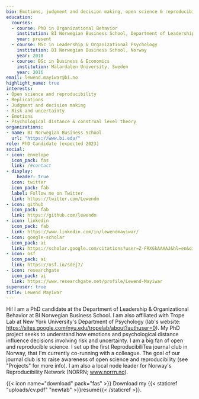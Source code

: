 ```yaml
---
bio: Emotions, judgment and decision making, open science & reproducibility.
education:
  courses:
  - course: PhD in Organizational Behavior
    institution: BI Norwegian Business School, Department of Leadership and Organizational Behavior
    year: present
  - course: MSc in Leadership & Organizational Psychology
    institution: BI Norwegian Business School, Norway
    year: 2018
  - course: BSc in Business & Economics
    institution: Mälardalen University, Sweden
    year: 2016
email: lewend.mayiwar@bi.no
highlight_name: true
interests:
- Open science and reproducibility
- Replications
- Judgment and decision making
- Risk and uncertainty
- Emotions
- Psychological distance & construal level theory
organizations:
- name: BI Norwegian Business School
  url: "https://www.bi.edu/"
role: PhD Candidate (expected 2023)
social:
- icon: envelope
  icon_pack: fas
  link: /#contact
- display:
    header: true
  icon: twitter
  icon_pack: fab
  label: Follow me on Twitter
  link: https://twitter.com/Lewendm
- icon: github
  icon_pack: fab
  link: https://github.com/lewendm
- icon: linkedin
  icon_pack: fab
  link: https://www.linkedin.com/in/lewendmayiwar/
- icon: google-scholar
  icon_pack: ai
  link: https://scholar.google.com/citations?user=Z-FRXGkAAAAJ&hl=en&oi=ao
- icon: osf
  icon_pack: ai
  link: https://osf.io/sdej7/
- icon: researchgate
  icon_pack: ai
  link: https://www.researchgate.net/profile/Lewend-Mayiwar
superuser: true
title: Lewend Mayiwar
---
```


Hi! I am a PhD candidate at the Department of Leadership & Organizational Behavior at BI Norwegian Business School. I am also affiliated with Trope Lab at New York University's Department of Psychology (lab's website: https://sites.google.com/nyu.edu/tropelab/about?authuser=0). My PhD project seeks to understand how emotions and psychological distance influence decisions involving risk and uncertainty. I am a big fan of open and reproducible science. I set up the first ReproducibiliTea journal club in Norway, that I'm currently co-running with a colleague. The goal of our journal club is to raise awareness of open science and reproducibility (see "Projects" for more info). I am also a local node leader for Norway's Reproducibility Network (NORRN; www.norrn.no).

{{< icon name="download" pack="fas" >}} Download my {{< staticref "uploads/cv.pdf" "newtab" >}}resumé{{< /staticref >}}.
